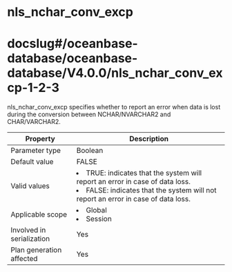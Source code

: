 nls_nchar_conv_excp
========================================
# docslug#/oceanbase-database/oceanbase-database/V4.0.0/nls_nchar_conv_excp-1-2-3
nls_nchar_conv_excp specifies whether to report an error when data is lost during the conversion between NCHAR/NVARCHAR2 and CHAR/VARCHAR2.


| **Property**              | **Description** |
|---------------------------|-------------------------------------------------------------------------------------------------------------------|
| Parameter type            | Boolean |
| Default value             | FALSE |
| Valid values              | <li> TRUE: indicates that the system will report an error in case of data loss.   <li> FALSE: indicates that the system will not report an error in case of data loss. |
| Applicable scope          | <li> Global   <li> Session |
| Involved in serialization | Yes |
| Plan generation affected  | Yes |



